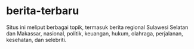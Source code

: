 # berita-terbaru
Situs ini meliput berbagai topik, termasuk berita regional Sulawesi Selatan dan Makassar, nasional, politik, keuangan, hukum, olahraga, perjalanan, kesehatan, dan selebriti. 
